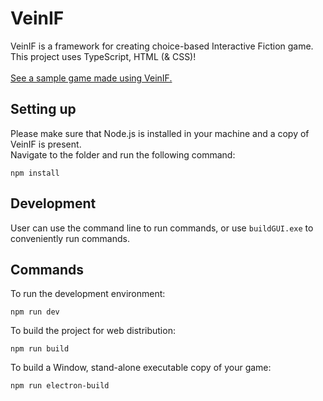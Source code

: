 # VeinIF
VeinIF is a framework for creating choice-based Interactive Fiction game.\
This project uses TypeScript, HTML (& CSS)!  \
\
[See a sample game made using VeinIF.](https://uyen18827.github.io/VeinIF-Demo/)
## Setting up
Please make sure that Node.js is installed in your machine and a copy of VeinIF is present.\
Navigate to the folder and run the following command:
```
npm install
```
## Development
User can use the command line to run commands, or use `buildGUI.exe` to conveniently run commands.
## Commands
To run the development environment:
```
npm run dev
```
To build the project for web distribution:
```
npm run build
```
To build a Window, stand-alone executable copy of your game:
```
npm run electron-build
```
